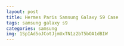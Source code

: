 ```yaml
---
layout: post
title: Hermes Paris Samsung Galaxy S9 Case
tags: samsung galaxy s9
categories: samsung
img: 1SpIAd5oJCotJjmUxTN1z2bT5bOA1dBIW
---
```

